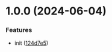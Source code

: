 # 1.0.0 (2024-06-04)


### Features

* init ([124d7e5](https://github.com/ryanntannn/singpass-client/commit/124d7e52519456fadffe8b96667faa578e17e6e8))
